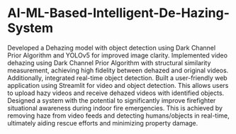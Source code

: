 # AI-ML-Based-Intelligent-De-Hazing-System
Developed a Dehazing model with object detection using Dark Channel Prior Algorithm and YOLOv5 for improved image clarity. Implemented video dehazing using Dark Channel Prior Algorithm with structural similarity measurement, achieving high fidelity between dehazed and original videos. Additionally, integrated real-time object detection. Built a user-friendly web application using Streamlit for video and object detection. This allows users to upload hazy videos and receive dehazed videos with identified objects. Designed a system with the potential to significantly improve firefighter situational awareness during indoor fire emergencies. This is achieved by removing haze from video feeds and detecting humans/objects in real-time, ultimately aiding rescue efforts and minimizing property damage.
